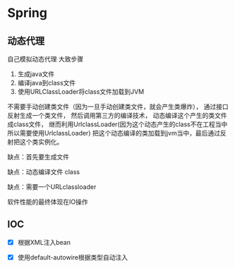 # Spring

## 动态代理
自己模拟动态代理
大致步骤
1. 生成java文件
2. 编译java到class文件
3. 使用URLClassLoader将class文件加载到JVM

不需要手动创建类文件（因为一旦手动创建类文件，就会产生类爆炸），
通过接口反射生成一个类文件，
然后调用第三方的编译技术，
动态编译这个产生的类文件成class文件，
继而利用UrlclassLoader(因为这个动态产生的class不在工程当中所以需要使用UrlclassLoader)
把这个动态编译的类加载到jvm当中，最后通过反射把这个类实例化。

缺点：首先要生成文件

缺点：动态编译文件 class

缺点：需要一个URLclassloader

软件性能的最终体现在IO操作

## IOC

- [x] 根据XML注入bean

- [x] 使用default-autowire根据类型自动注入